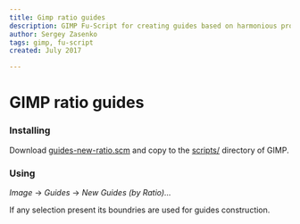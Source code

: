 ```yaml
---
title: Gimp ratio guides
description: GIMP Fu-Script for creating guides based on harmonious proportions (golden ratio, silver ratio, rule of thirds, etc…)
author: Sergey Zasenko
tags: gimp, fu-script
created: July 2017

---
```


GIMP ratio guides
=================

### Installing

Download [guides-new-ratio.scm](guides-new-ratio.scm) and copy to the
[scripts/](https://docs.gimp.org/en/install-script-fu.html) directory of GIMP.

### Using

*Image* → *Guides* → *New Guides (by Ratio)...*

If any selection present its boundries are used for guides construction.
